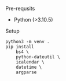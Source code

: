 
Pre-requsits
* Python (>3.10.5)

Setup

```
python3 -m venv .
pip install 
    bs4 \
    python-dateutil \
    icalendar \
    datetime \
    argparse
```